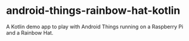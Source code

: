 # android-things-rainbow-hat-kotlin
A Kotlin demo app to play with Android Things running on a Raspberry Pi and a Rainbow Hat.
